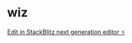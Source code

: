 # wiz

[Edit in StackBlitz next generation editor ⚡️](https://stackblitz.com/~/github.com/jwhitegh/wiz)